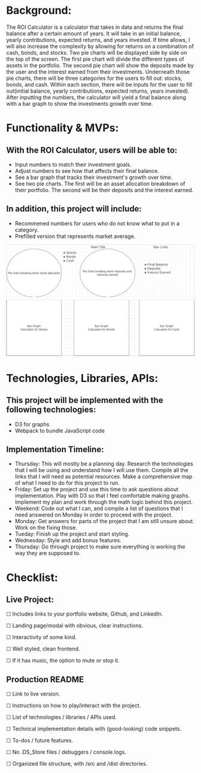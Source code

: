# Background:

The ROI Calculator is a calculator that takes in data and returns the final balance after a certain amount of years. It will take in an initial balance, yearly contributions, expected returns, and years invested. If time allows, I will also increase the complexity by allowing for returns on a combination of cash, bonds, and stocks. Two pie charts will be displayed side by side on the top of the screen. The first pie chart will divide the different types of assets in the portfolio. The second pie chart will show the deposits made by the user and the interest earned from their investments. Underneath those pie charts, there will be three categories for the users to fill out: stocks, bonds, and cash. Within each section, there will be inputs for the user to fill out(initial balance, yearly contributions, expected returns, years invested). After inputting the numbers, the calculator will yield a final balance along with a bar graph to show the investments growth over time.

# Functionality & MVPs:

## With the ROI Calculator, users will be able to:
* Input numbers to match their investment goals.
* Adjust numbers to see how that affects their final balance.
* See a bar graph that tracks their investment's growth over time.
* See two pie charts. The first will be an asset allocation breakdown of their portfolio. The second will be their deposits and the interest earned.

## In addition, this project will include:
* Recommened numbers for users who do not know what to put in a category.
* Prefilled version that represents market average.

![plot](./wireframe.png)

# Technologies, Libraries, APIs:

## This project will be implemented with the following technologies:
* D3 for graphs
* Webpack to bundle JavaScript code

## Implementation Timeline:
* Thursday: This will mostly be a planning day. Research the technologies that I will be using and understand how I will use them. Compile all the links that I will need as potential resources. Make a comprehensive map of what I need to do for this project to run.
* Friday: Set up the project and use this time to ask questions about implementation. Play with D3 so that I feel comfortable making graphs. Implement my plan and work through the math logic behind this project.
* Weekend: Code out what I can, and compile a list of questions that I need answered on Monday in order to proceed with the project.
* Monday: Get answers for parts of the project that I am still unsure about. Work on the fixing those.
* Tueday: Finish up the project and start styling.
* Wednesday: Style and add bonus features.
* Thursday: Go through project to make sure everything is working the way they are supposed to.

# Checklist:

## Live Project:

☐ Includes links to your portfolio website, Github, and LinkedIn.

☐ Landing page/modal with obvious, clear instructions.

☐ Interactivity of some kind.

☐ Well styled, clean frontend.

☐ If it has music, the option to mute or stop it.

## Production README

☐ Link to live version.

☐ Instructions on how to play/interact with the project.

☐ List of technologies / libraries / APIs used.

☐ Technical implementation details with (good-looking) code snippets.

☐ To-dos / future features.

☐ No .DS_Store files / debuggers / console.logs.

☐ Organized file structure, with /src and /dist directories.